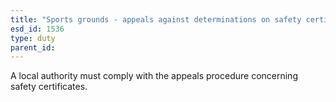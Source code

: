 ```yaml
---
title: "Sports grounds - appeals against determinations on safety certificates"
esd_id: 1536
type: duty
parent_id:  
---
```


A local authority must comply with the appeals procedure concerning safety certificates.

